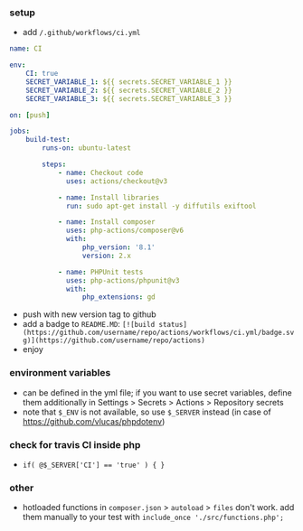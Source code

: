 ### setup

- add ```/.github/workflows/ci.yml```

```yml
name: CI

env:
    CI: true
    SECRET_VARIABLE_1: ${{ secrets.SECRET_VARIABLE_1 }}
    SECRET_VARIABLE_2: ${{ secrets.SECRET_VARIABLE_2 }}
    SECRET_VARIABLE_3: ${{ secrets.SECRET_VARIABLE_3 }}

on: [push]

jobs:
    build-test:
        runs-on: ubuntu-latest

        steps:
            - name: Checkout code
              uses: actions/checkout@v3

            - name: Install libraries
              run: sudo apt-get install -y diffutils exiftool

            - name: Install composer
              uses: php-actions/composer@v6
              with:
                  php_version: '8.1'
                  version: 2.x

            - name: PHPUnit tests
              uses: php-actions/phpunit@v3
              with:
                  php_extensions: gd
```

- push with new version tag to github
- add a badge to `README.MD`: ```[![build status](https://github.com/username/repo/actions/workflows/ci.yml/badge.svg)](https://github.com/username/repo/actions)```
- enjoy

### environment variables

- can be defined in the yml file; if you want to use secret variables, define them additionally in Settings > Secrets > Actions > Repository secrets
- note that `$_ENV` is not available, so use `$_SERVER` instead (in case of https://github.com/vlucas/phpdotenv)

### check for travis CI inside php

- ```if( @$_SERVER['CI'] == 'true' ) { }```

### other

- hotloaded functions in `composer.json` > `autoload` > `files` don't work. add them manually to your test with `include_once './src/functions.php';`